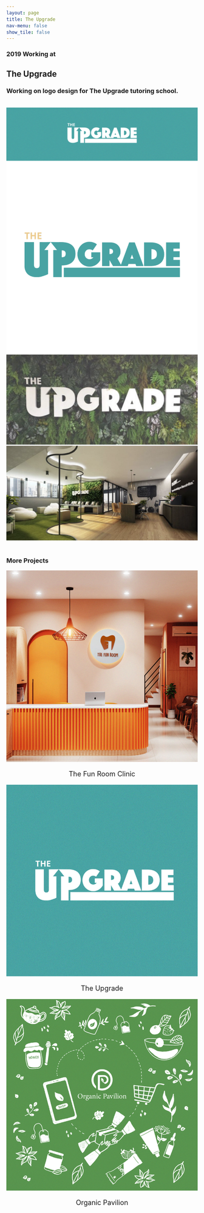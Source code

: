 ```yaml
---
layout: page
title: The Upgrade
nav-menu: false
show_tile: false
---
```


<div id="main" class="alt">
    <!-- One -->
    <section id="one">
        <div class="inner text-black">
            <h3 class="text-black text-no-margin no-font-weight">2019 Working at</h3>
            <h1 class="text-color-main text-no-margin text-line">The Upgrade</h1>
            <h3 class="text-black text-no-margin no-font-weight">Working on logo design for The Upgrade tutoring school.</h3>
            <br>
            <div class="container" style="text-align: center;">
                <img src="./assets/images/the-upgrade-cover-1600x445px.png">
            </div>
            <div class="container" style="text-align: center;">
                <img src="./assets/images/theupgrade-800x800px.png">
            </div>
            <div class="container" style="text-align: center;">
                <img src="./assets/images/theupgrade-sign.png">
            </div>
             <div class="container" style="text-align: center;">
                <img src="./assets/images/theupgrade-3d.png">
            </div>
            <br>
            <h3 class="text-color-main text-line">More Projects</h3>
            <div class="row row-flex">
                <div class="3u 12u$(small)">
                    <div class="container" >
                        <img src="./assets/images/the-fun-room-dental-clinic-800x800px.jpg">
                        <p style="text-align: center;font-size: large;">The Fun Room Clinic</p>
                    </div>
                </div>
                <div class="3u 12u$(small)">
                    <div class="container" >
                        <img src="./assets/images/the-upgrade-800x800px.jpg">
                        <p style="text-align: center;font-size: large;">The Upgrade</p>
                    </div>
                </div>
                <div class="3u 12u$(small)">
                    <div class="container" >
                        <img src="./assets/images/organic-pavilion-cover-800x800px.jpg">
                        <p style="text-align: center;font-size: large;">Organic Pavilion</p>
                    </div>
                </div>
            </div>
        </div>
    </section>
</div>